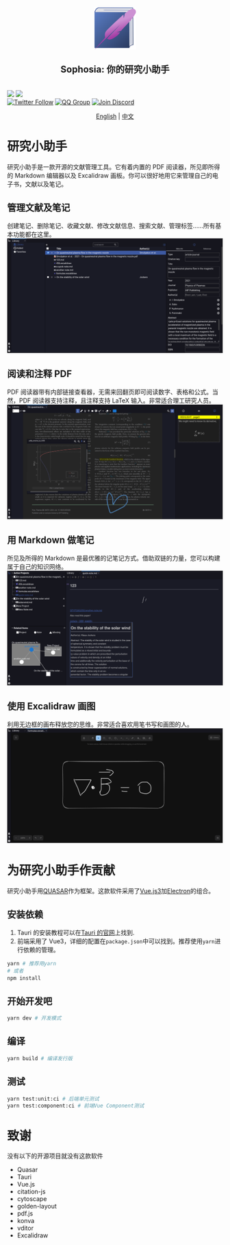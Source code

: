 <p align="center">
<img src="images/logo.svg"
style="width: 100px; vertical-align:middle">
<br>
<h2 align="center">Sophosia: 你的研究小助手</h2>
<br>
<a title="Release" target="_blank" href="https://github.com/sophosia/sophosia-releases/releases"><img src="https://img.shields.io/github/v/release/sophosia/sophosia-releases?style=flat-square"></a>
<a title="Downloads" target="_blank" href="https://github.com/sophosia/sophosia-releases/releases"><img src="https://img.shields.io/github/downloads/sophosia/sophosia-releases/total?style=flat-square"></a>
<br>
<a title="Twitter" target="_blank" href="https://twitter.com/sophosia_app"><img alt="Twitter Follow" src="https://img.shields.io/badge/@sophosia_app-1976d2?logo=twitter&style=social"></a>
<a title="QQ" target="_blank" href=""><img alt="QQ Group" src="https://img.shields.io/badge/QQ:808198109-1976d2?logo=tencentqq&style=social"></a>
<a title="Discord" target="_blank" href="https://discord.gg/8RDZE85tBj"><img alt="Join Discord" src="https://img.shields.io/badge/Sophosia-1976d2?logo=discord&style=social"></a>
</p>

<p align="center">
<a href="https://github.com/sophosia/sophosia-releases/blob/main/README.md">English</a>
|
<a href="https://github.com/sophosia/sophosia-releases/blob/main/README.zh_CN.md">中文</a>
</p>

# 研究小助手

研究小助手是一款开源的文献管理工具。它有着内置的 PDF 阅读器，所见即所得的 Markdown 编辑器以及 Excalidraw 画板。你可以很好地用它来管理自己的电子书，文献以及笔记。

## 管理文献及笔记

创建笔记、删除笔记、收藏文献、修改文献信息、搜索文献、管理标签……所有基本功能都在这里。
![library-page.png](./images/library-page.png)

## 阅读和注释 PDF

PDF 阅读器带有内部链接查看器，无需来回翻页即可阅读数字、表格和公式。当然，PDF 阅读器支持注释，且注释支持 LaTeX 输入。非常适合理工研究人员。
![reader-page.png](./images/reader-page.png)

## 用 Markdown 做笔记

所见及所得的 Markdown 是最优雅的记笔记方式。借助双链的力量，您可以构建属于自己的知识网络。
![note-page.png](./images/note-page.png)

## 使用 Excalidraw 画图

利用无边框的画布释放您的思维。非常适合喜欢用笔书写和画图的人。
![excalidraw-page.png](./images/excalidraw-page.png)

# 为研究小助手作贡献

研究小助手用[QUASAR](https://quasar.dev)作为框架。这款软件采用了[Vue.js3](https://vuejs.org)加[Electron](https://www.electronjs.org)的组合。

## 安装依赖

1. Tauri 的安装教程可以在[Tauri 的官网](https://tauri.app/v1/guides/getting-started/setup)上找到.
2. 前端采用了 Vue3，详细的配置在`package.json`中可以找到。推荐使用`yarn`进行依赖的管理。

```bash
yarn # 推荐用yarn
# 或者
npm install
```

## 开始开发吧

```bash
yarn dev # 开发模式
```

## 编译

```bash
yarn build # 编译发行版
```

## 测试

```bash
yarn test:unit:ci # 后端单元测试
yarn test:component:ci # 前端Vue Component测试
```

# 致谢

没有以下的开源项目就没有这款软件

- Quasar
- Tauri
- Vue.js
- citation-js
- cytoscape
- golden-layout
- pdf.js
- konva
- vditor
- Excalidraw
